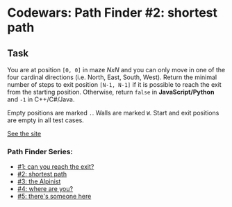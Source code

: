 # Codewars: Path Finder #2: shortest path

## Task

You are at position `[0, 0]` in maze _NxN_ and 
you can only move in one of the four cardinal directions (i.e. North, East, South, West). 
Return the minimal number of steps to exit position `[N-1, N-1]` 
if it is possible to reach the exit from the starting position. 
Otherwise, return `false` in **JavaScript/Python** and `-1` in C++/C#/Java.

Empty positions are marked `.`. Walls are marked `W`. 
Start and exit positions are empty in all test cases.

[See the site](https://www.codewars.com/kata/57658bfa28ed87ecfa00058a)

### Path Finder Series:
 - [#1: can you reach the exit?](https://www.codewars.com/kata/5765870e190b1472ec0022a2)
 - [#2: shortest path](https://www.codewars.com/kata/57658bfa28ed87ecfa00058a)
 - [#3: the Alpinist](https://www.codewars.com/kata/576986639772456f6f00030c)
 - [#4: where are you?](https://www.codewars.com/kata/5a0573c446d8435b8e00009f)
 - [#5: there's someone here](https://www.codewars.com/kata/5a05969cba2a14e541000129)
 